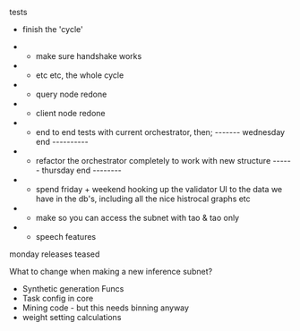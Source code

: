 tests

- finish the 'cycle'
- - make sure handshake works
- - etc etc, the whole cycle
- - query node redone
- - client node redone
- - end to end tests with current orchestrator, then;
------- wednesday end ----------


- - refactor the orchestrator completely to work with new structure
------ thursday end --------
- - spend friday + weekend hooking up the validator UI to the data we have in the db's, including all the nice histrocal graphs etc
- - make so you can access the subnet with tao & tao only
- - speech features

monday releases teased


What to change when making a new inference subnet?
- Synthetic generation Funcs
- Task config in core
- Mining code - but this needs binning anyway
- weight setting calculations


